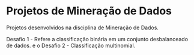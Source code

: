 # Projetos de Mineração de Dados

Projetos desenvolvidos na disciplina de Mineração de Dados.

Desafio 1 - Refere a classificação binária em um conjunto desbalanceado de dados. e o Desafio 2 - Classificação multinomial.
